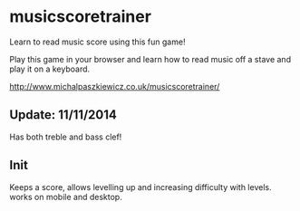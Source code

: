 musicscoretrainer
=================

Learn to read music score using this fun game!

Play this game in your browser and learn how to read music off a stave and play it on a keyboard.

http://www.michalpaszkiewicz.co.uk/musicscoretrainer/

Update: 11/11/2014
-------------------
Has both treble and bass clef!

Init
-------------------
Keeps a score, allows levelling up and increasing difficulty with levels. works on mobile and desktop.
